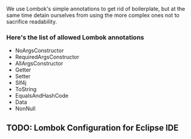We use Lombok's simple annotations to get rid of boilerplate, but at the same time detain ourselves from using the more complex ones not to sacrifice readability.

### Here's the list of allowed Lombok annotations
- NoArgsConstructor
- RequiredArgsConstructor
- AllArgsConstructor
- Getter
- Setter
- Slf4j
- ToString
- EqualsAndHashCode
- Data
- NonNull

## TODO: Lombok Configuration for Eclipse IDE
